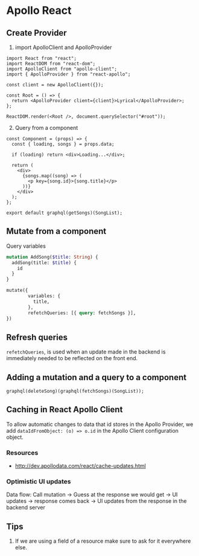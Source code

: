 # Apollo React

## Create Provider

1. import ApolloClient and ApolloProvider

```tsx
import React from "react";
import ReactDOM from "react-dom";
import ApolloClient from "apollo-client";
import { ApolloProvider } from "react-apollo";

const client = new ApolloClient({});

const Root = () => {
  return <ApolloProvider client={client}>Lyrical</ApolloProvider>;
};

ReactDOM.render(<Root />, document.querySelector("#root"));
```

2. Query from a component

```tsx
const Component = (props) => {
  const { loading, songs } = props.data;

  if (loading) return <div>Loading...</div>;

  return (
    <div>
      {songs.map((song) => (
        <p key={song.id}>{song.title}</p>
      ))}
    </div>
  );
};

export default graphql(getSongs)(SongList);
```

## Mutate from a component

Query variables

```graphql
mutation AddSong($title: String) {
  addSong(title: $title) {
    id
  }
}
```

```graphql
mutate({
        variables: {
          title,
        },
        refetchQueries: [{ query: fetchSongs }],
})
```

## Refresh queries

`refetchQueries`, is used when an update made in the backend is immediately needed to be reflected on the front end.

## Adding a mutation and a query to a component

`graphql(deleteSong)(graphql(fetchSongs)(SongList));`

## Caching in React Apollo Client

To allow automatic changes to data that id stores in the Apollo Provider, we add `dataIdFromObject: (o) => o.id` in the Apollo Client configuration object.

### Resources

- http://dev.apollodata.com/react/cache-updates.html

### Optimistic UI updates

Data flow:
Call mutation -> Guess at the response we would get -> UI updates -> response comes back -> UI updates from the response in the backend server

## Tips

1. If we are using a field of a resource make sure to ask for it everywhere else.
